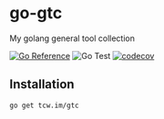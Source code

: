 # go-gtc

My golang general tool collection

[![Go Reference](https://pkg.go.dev/badge/tcw.im/gtc.svg)](https://pkg.go.dev/tcw.im/gtc)
![Go Test](https://github.com/staugur/go-gtc/workflows/Go%20Test/badge.svg)
[![codecov](https://codecov.io/gh/staugur/go-gtc/branch/master/graph/badge.svg?token=HB6UDVKDTX)](https://codecov.io/gh/staugur/go-gtc)

## Installation

```bash
go get tcw.im/gtc
```
